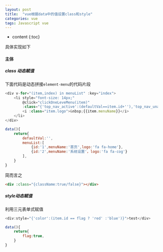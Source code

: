```yaml
---
layout: post
title:  "vue根据data中的值设置class和style"
categories: vue
tags: Javascript vue
---
```


* content
{:toc}

具体实现如下
				



#### 主体

##### class 动态赋值			

下面代码是动态拼接`element-menu`的代码片段		

```js
<div v-for="(item,index) in menuList" :key="index">
    <li style="font-size: 14px;" 
        @click="clickOneLeveMenu(item)" 
        :class="{'top_nav_active':(defaultVal==item.id+''),'top_nav_unactive':(defaultVal!= item.id+'')}">
        <i :class="item.logo">&nbsp;{{item.menuName}}</i>
    </li>
</div>

data(){
    return{
        defaultVal:'',
        menuList:[
            {id:'1',menuName:'首页',logo:'fa fa-home'},
            {id:'2',menuName:'系统设置'，logo:'fa fa-cog'}
        ],
    }
}
```

简而言之				


```html
<div :class="{className:true/false}"></div>
```
		
##### style动态赋值			

利用三元表单式赋值			

```js
<div:style="{'color':(item.id == flag ? 'red' :'blue')}">test</div>

data(){
    return{
        flag:true,
    }
}
```




